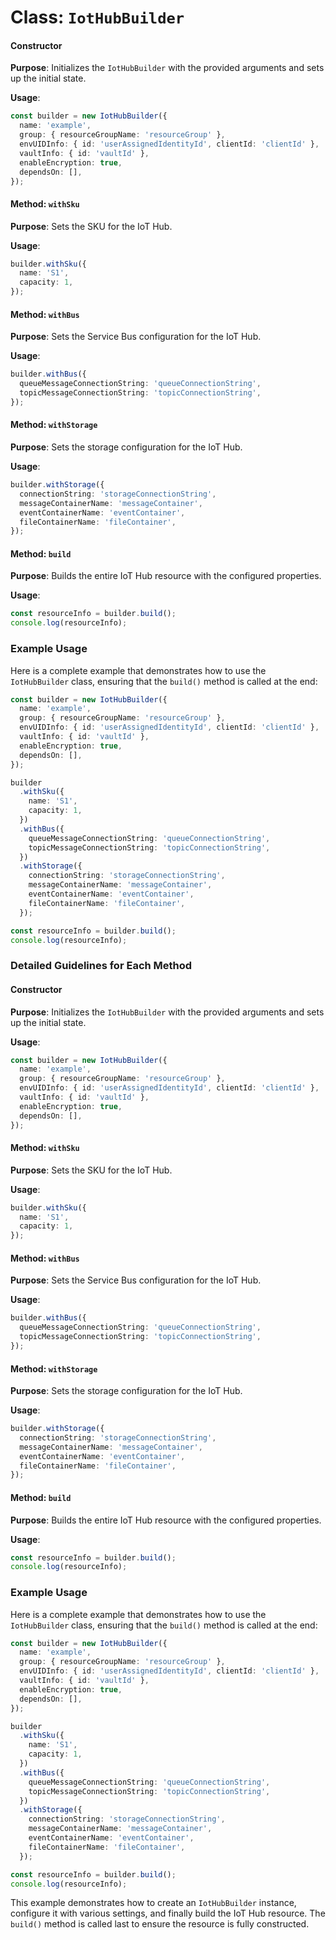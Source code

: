 # Class: `IotHubBuilder`

#### Constructor
**Purpose**: Initializes the `IotHubBuilder` with the provided arguments and sets up the initial state.

**Usage**:
```typescript
const builder = new IotHubBuilder({
  name: 'example',
  group: { resourceGroupName: 'resourceGroup' },
  envUIDInfo: { id: 'userAssignedIdentityId', clientId: 'clientId' },
  vaultInfo: { id: 'vaultId' },
  enableEncryption: true,
  dependsOn: [],
});
```






#### Method: `withSku`
**Purpose**: Sets the SKU for the IoT Hub.

**Usage**:
```typescript
builder.withSku({
  name: 'S1',
  capacity: 1,
});
```






#### Method: `withBus`
**Purpose**: Sets the Service Bus configuration for the IoT Hub.

**Usage**:
```typescript
builder.withBus({
  queueMessageConnectionString: 'queueConnectionString',
  topicMessageConnectionString: 'topicConnectionString',
});
```






#### Method: `withStorage`
**Purpose**: Sets the storage configuration for the IoT Hub.

**Usage**:
```typescript
builder.withStorage({
  connectionString: 'storageConnectionString',
  messageContainerName: 'messageContainer',
  eventContainerName: 'eventContainer',
  fileContainerName: 'fileContainer',
});
```






#### Method: `build`
**Purpose**: Builds the entire IoT Hub resource with the configured properties.

**Usage**:
```typescript
const resourceInfo = builder.build();
console.log(resourceInfo);
```






### Example Usage
Here is a complete example that demonstrates how to use the `IotHubBuilder` class, ensuring that the `build()` method is called at the end:

```typescript
const builder = new IotHubBuilder({
  name: 'example',
  group: { resourceGroupName: 'resourceGroup' },
  envUIDInfo: { id: 'userAssignedIdentityId', clientId: 'clientId' },
  vaultInfo: { id: 'vaultId' },
  enableEncryption: true,
  dependsOn: [],
});

builder
  .withSku({
    name: 'S1',
    capacity: 1,
  })
  .withBus({
    queueMessageConnectionString: 'queueConnectionString',
    topicMessageConnectionString: 'topicConnectionString',
  })
  .withStorage({
    connectionString: 'storageConnectionString',
    messageContainerName: 'messageContainer',
    eventContainerName: 'eventContainer',
    fileContainerName: 'fileContainer',
  });

const resourceInfo = builder.build();
console.log(resourceInfo);
```






### Detailed Guidelines for Each Method

#### Constructor
**Purpose**: Initializes the `IotHubBuilder` with the provided arguments and sets up the initial state.

**Usage**:
```typescript
const builder = new IotHubBuilder({
  name: 'example',
  group: { resourceGroupName: 'resourceGroup' },
  envUIDInfo: { id: 'userAssignedIdentityId', clientId: 'clientId' },
  vaultInfo: { id: 'vaultId' },
  enableEncryption: true,
  dependsOn: [],
});
```






#### Method: `withSku`
**Purpose**: Sets the SKU for the IoT Hub.

**Usage**:
```typescript
builder.withSku({
  name: 'S1',
  capacity: 1,
});
```






#### Method: `withBus`
**Purpose**: Sets the Service Bus configuration for the IoT Hub.

**Usage**:
```typescript
builder.withBus({
  queueMessageConnectionString: 'queueConnectionString',
  topicMessageConnectionString: 'topicConnectionString',
});
```






#### Method: `withStorage`
**Purpose**: Sets the storage configuration for the IoT Hub.

**Usage**:
```typescript
builder.withStorage({
  connectionString: 'storageConnectionString',
  messageContainerName: 'messageContainer',
  eventContainerName: 'eventContainer',
  fileContainerName: 'fileContainer',
});
```






#### Method: `build`
**Purpose**: Builds the entire IoT Hub resource with the configured properties.

**Usage**:
```typescript
const resourceInfo = builder.build();
console.log(resourceInfo);
```






### Example Usage
Here is a complete example that demonstrates how to use the `IotHubBuilder` class, ensuring that the `build()` method is called at the end:

```typescript
const builder = new IotHubBuilder({
  name: 'example',
  group: { resourceGroupName: 'resourceGroup' },
  envUIDInfo: { id: 'userAssignedIdentityId', clientId: 'clientId' },
  vaultInfo: { id: 'vaultId' },
  enableEncryption: true,
  dependsOn: [],
});

builder
  .withSku({
    name: 'S1',
    capacity: 1,
  })
  .withBus({
    queueMessageConnectionString: 'queueConnectionString',
    topicMessageConnectionString: 'topicConnectionString',
  })
  .withStorage({
    connectionString: 'storageConnectionString',
    messageContainerName: 'messageContainer',
    eventContainerName: 'eventContainer',
    fileContainerName: 'fileContainer',
  });

const resourceInfo = builder.build();
console.log(resourceInfo);
```






This example demonstrates how to create an `IotHubBuilder` instance, configure it with various settings, and finally build the IoT Hub resource. The `build()` method is called last to ensure the resource is fully constructed.